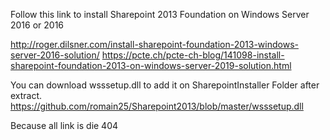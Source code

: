 Follow this link to install Sharepoint 2013 Foundation on Windows Server 2016 or 2016

http://roger.dilsner.com/install-sharepoint-foundation-2013-windows-server-2016-solution/
https://pcte.ch/pcte-ch-blog/141098-install-sharepoint-foundation-2013-on-windows-server-2019-solution.html

You can download wsssetup.dll to add it on SharepointInstaller Folder after extract.
https://github.com/romain25/Sharepoint2013/blob/master/wsssetup.dll

Because all link is die 404
